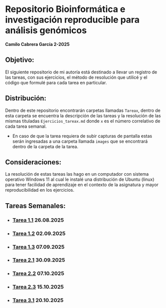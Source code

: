 # **Repositorio Bioinformática e investigación reproducible para análisis genómicos** 
**Camilo Cabrera García 2-2025**

## Objetivo:
El siguiente repositorio de mi autoría está destinado a llevar un registro de las tareas, con sus ejercicios, el método de resolución que utilicé y el código que formulé para cada tarea en particular. 

## Distribución:
Dentro de este repositorio encontrarán carpetas llamadas `Tareax`, dentro de esta carpeta se encuentra la descripción de las tareas y la resolución de las mismas tituladas `Ejercicios_tareax.md` donde `x` es el número correlativo de cada tarea semanal.
  * En caso de que la tarea requiera de subir capturas de pantalla estas serán ingresadas a una carpeta llamada `images` que se encontrará dentro de la carpeta de la tarea.

## Consideraciones:
La resolución de estas tareas las hago en un computador con sistema operativo Windows 11 al cual le instalé una distribución de Ubuntu (linux) para tener facilidad de aprendizaje en el contexto de la asignatura y mayor reproducibilidad en los ejercicios.

## Tareas Semanales:
  * ### **[Tarea 1.1](https://github.com/camilocabrera7/Tareas_BioinfRepro2025_CDCG/blob/main/Tarea_1.1/Ejercicios_tarea_1.1.md) 26.08.2025**
  * ### **[Tarea 1.2](https://github.com/camilocabrera7/Tareas_BioinfRepro2025_CDCG/blob/main/Tarea_1.2/Ejercicios_tarea_1.2.md) 02.09.2025**
  * ### **[Tarea 1.3](https://github.com/camilocabrera7/Tareas_BioinfRepro2025_CDCG/blob/main/Tarea_1.3/Ejercicios_tarea_1.3.md) 07.09.2025**
  * ### **[Tarea 2.1](https://github.com/camilocabrera7/Tareas_BioinfRepro2025_CDCG/blob/main/Tarea_2.1/Ejercicios_tarea_2.1.md) 30.09.2025**
  * ### **[Tarea 2.2](https://github.com/camilocabrera7/Tareas_BioinfRepro2025_CDCG/blob/main/Tarea_2.2/Ejercicios_tarea_2.2.md) 07.10.2025**
  * ### **[Tarea 2.3](https://github.com/camilocabrera7/Tareas_BioinfRepro2025_CDCG/blob/main/Tarea_2.3/Ejercicios_tarea_2.3.md) 15.10.2025**
  * ### **[Tarea 3.1](https://github.com/camilocabrera7/Tareas_BioinfRepro2025_CDCG/blob/main/Tarea_3.1/Ejercicios_tarea_3.1.md) 20.10.2025**

